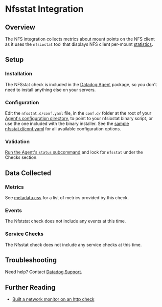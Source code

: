 # Nfsstat Integration

## Overview

The NFS integration collects metrics about mount points on the NFS client as it uses the `nfsiostat` tool that displays NFS client per-mount [statistics][1].

## Setup
### Installation

The NFSstat check is included in the [Datadog Agent][2] package, so you don't need to install anything else on your servers.

### Configuration

Edit the `nfsstat.d/conf.yaml` file, in the `conf.d/` folder at the root of your [Agent's configuration directory][9], to point to your nfsiostat binary script, or use the one included with the binary installer. See the [sample nfsstat.d/conf.yaml][3] for all available configuration options.

### Validation

[Run the Agent's `status` subcommand][4] and look for `nfsstat` under the Checks section.

## Data Collected
### Metrics
See [metadata.csv][5] for a list of metrics provided by this check.

### Events
The Nfststat check does not include any events at this time.

### Service Checks
The Nfsstat check does not include any service checks at this time.

## Troubleshooting
Need help? Contact [Datadog Support][6].

## Further Reading

* [Built a network monitor on an http check][8]


[1]: http://man7.org/linux/man-pages/man8/nfsiostat.8.html
[2]: https://app.datadoghq.com/account/settings#agent
[3]: https://github.com/DataDog/integrations-core/blob/master/nfsstat/datadog_checks/nfsstat/data/conf.yaml.example
[4]: https://docs.datadoghq.com/agent/faq/agent-commands/#agent-status-and-information
[5]: https://github.com/DataDog/integrations-core/blob/master/nfsstat/metadata.csv
[6]: https://docs.datadoghq.com/help/
[8]: https://docs.datadoghq.com/monitors/monitor_types/network
[9]: https://docs.datadoghq.com/agent/faq/agent-configuration-files/#agent-configuration-directory
